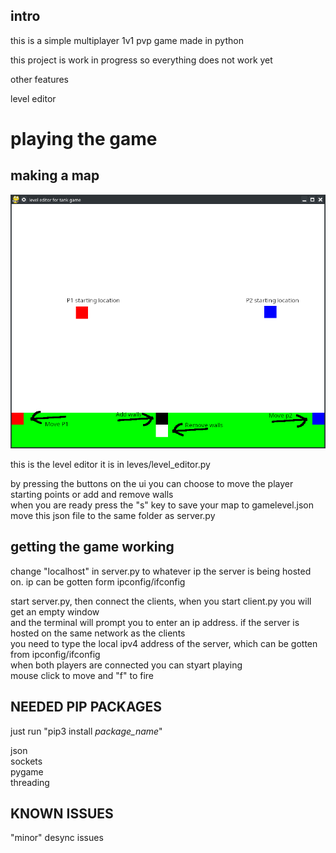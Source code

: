 ## intro

this is a simple multiplayer 1v1 pvp game made in python
  
this project is work in progress so everything does not work yet
  
other features
  
level editor  


  


  


  

  



# playing the game
  

## making a map

<p>
<img src="images/leveldemo1.png"  alt="">
</p>
  
this is the level editor
it is in leves/level_editor.py
  
by pressing the buttons on the ui you can choose to move the player starting points or add and remove walls  
when you are ready press the "s" key to save your map to gamelevel.json
move this json file to the same folder as server.py  
  
  


## getting the game working
change "localhost" in server.py to whatever ip the server is being hosted on.
ip can be gotten form ipconfig/ifconfig

start server.py, then connect the clients, when you start client.py you will get an empty window  
and the terminal will prompt you to enter an ip address. if the server is hosted on the same network as the clients  
you need to type the local ipv4 address of the server, which can be gotten from ipconfig/ifconfig  
when both players are connected you can styart playing  
mouse click to move and "f" to fire
  

  









  
## NEEDED PIP PACKAGES

just run "pip3 install *package_name*"

json  
sockets  
pygame  
threading  

  





## KNOWN ISSUES
    
  
"minor" desync issues

